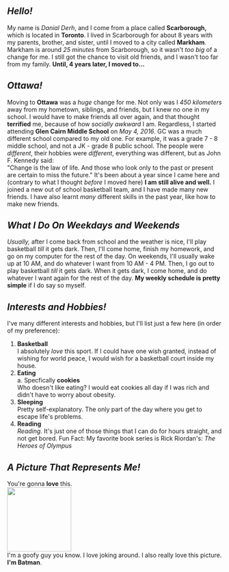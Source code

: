 ## _Hello!_  
My name is _Danial Derh_, and I come from a place called **Scarborough,** which is located in **Toronto**. I lived in Scarborough for about 8 years with my parents, brother, and sister, until I moved to a city called **Markham**. Markham is around _25 minutes_ from Scarborough, so it wasn't _too big_ of a change for me. I still got the chance to visit old friends, and I wasn't too far from my family. **Until, 4 years later, I moved to...**  
## _Ottawa!_
Moving to **Ottawa** was a _huge_ change for me. Not only was I _450 kilometers_ away from my hometown, siblings, and friends, but I knew no one in my school. I would have to make friends all over again, and that thought **terrified** me, because of how _socially awkward_ I am. Regardless, I started attending **Glen Cairn Middle School** on _May 4, 2016_. GC was a much different school compared to my old one. For example, it was a grade 7 - 8 middle school, and not a JK - grade 8 public school. The people were _different_, their hobbies were _different_, everything was different, but as John F. Kennedy said:  
"Change is the law of life. And those who look only to the past or present are certain to miss the future." 
It's been about a year since I came here and (contrary to what I thought _before_ I moved here) **I am still alive and well.** I joined a new out of school basketball team, and I have made many new friends. I have also learnt _many_ different skills in the past year, like how to make new friends.  

## _What I Do On Weekdays and Weekends_  
_Usually,_ after I come back from school and the weather is nice, I'll play basketball _till_ it gets dark. Then, I'll come home, finish my homework, and go on my computer for the rest of the day. On weekends, I'll usually wake up at 10 AM, and do whatever I want from 10 AM - 4 PM. Then, I go out to play basketball _till_ it gets dark. When it gets dark, I come home, and do whatever I want again for the rest of the day. **My weekly schedule is pretty simple** if I do say so myself.

## _Interests and Hobbies!_
I've many different interests and hobbies, but I'll list just a few here (in order of my preference):
1. **Basketball**  
I absolutely _love_ this sport. If I could have one wish granted, instead of wishing for world peace, I would wish for a basketball court inside my house.
2. **Eating**  
  a. Specfically **cookies**  
Who doesn't like eating? I would eat cookies all day if I was rich and didn't have to worry about obesity. 
3. **Sleeping**  
Pretty self-explanatory. The only part of the day where you get to escape life's problems.
4. **Reading**  
_Reading_. It's just one of those things that I can do for hours straight, and not get bored. Fun Fact: My favorite book series is Rick Riordan's: _The Heroes of Olympus_
## _A Picture That Represents Me!_
You're gonna **love** this.   
<img src="https://i.pinimg.com/736x/1a/eb/a4/1aeba46f5f2851f4c7c647d598e051c0--memes-funny-faces-funny-face-pics.jpg" width="150">  
I'm a goofy guy you know. I love joking around. I also really love this picture. **I'm Batman**.
